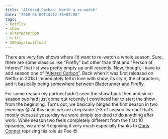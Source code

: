 ```yaml
---
title: 'Altered Carbon: Worth a re-watch'
date: "2020-06-09T14:12:36+02:00"
tags:
- netflix
- show
- alteredcarbon
- scifi
- 100daystooffload
---
```


There are very few shows where I’d want to re-watch a whole season. Sure, there are some classics like “Firefly” but other than that and “Person of Interest” that list was pretty empty up until recently. Now, though, I have to add season one of [“Altered Carbon”](https://en.wikipedia.org/wiki/Altered_Carbon_(TV_series)). Back when it was first released on Netflix in 2018 I immediately fell in love with show, its style, the characters, and it basically being somewhere between Bladerunner and Firefly.

For some reason my partner hadn’t seen the show back then and since season two had just come out recently I convinced her to start the show from the beginning. Turns out, we basically binged the first season in two evenings 😁 At this point we are at episode 2-3 of season two but that’s mostly because yesterday we were simply too tired to do anything after work. While season two feels completely different from the first 10 episodes, we are still enjoying it very much especially thanks to [Chris Conner](https://www.imdb.com/name/nm0175134/) reprising his role as Poe 😍
